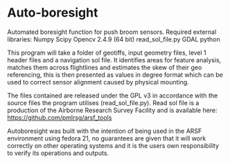 # Auto-boresight
Automated boresight function for push broom sensors. Required external
libraries:
Numpy
Scipy
Opencv 2.4.9 (64 bit)
read_sol_file.py
GDAL python

This program will take a folder of geotiffs, input geometry files,
level 1 header files and a navigation sol file. It identifies areas
for feature analysis, matches them across flightlines and estimates
the skew of their geo referencing, this is then presented as values
in degree format which can be used to correct sensor alignment caused
by physical mounting.

The files contained are released under the GPL v3 in accordance with
the source files the program utilises (read_sol_file.py). Read sol
file is a production of the Airborne Research Survey Facility and is
available here: https://github.com/pmlrsg/arsf_tools

Autoboresight was built with the intention of being used in the ARSF
environment using fedora 21, no guarantees are given that it will work
correctly on other operating systems and it is the users own
responsibility to verify its operations and outputs.
